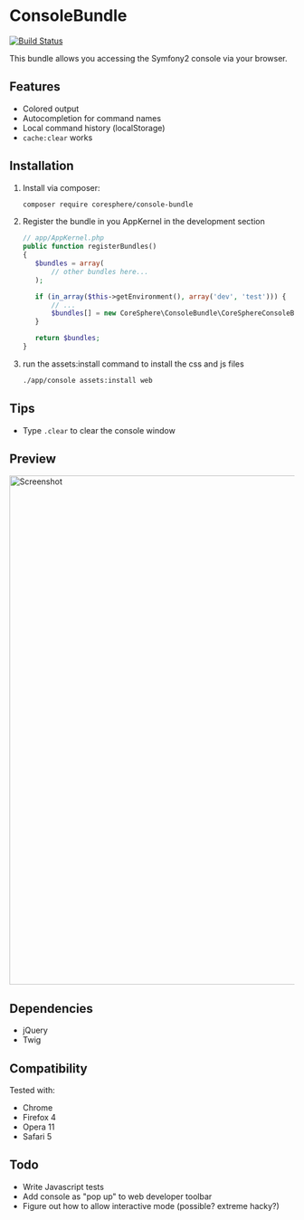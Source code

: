 ConsoleBundle
=============

[![Build Status](https://img.shields.io/travis/CoreSphere/ConsoleBundle.svg?style=flat-square)](https://travis-ci.org/CoreSphere/ConsoleBundle)


This bundle allows you accessing the Symfony2 console via your browser.

Features
--------

 * Colored output
 * Autocompletion for command names
 * Local command history (localStorage)
 * ```cache:clear``` works

Installation
------------

1. Install via composer:

	```sh
	composer require coresphere/console-bundle
	```

2. Register the bundle in you AppKernel in the development section

	 ```php
	// app/AppKernel.php
	public function registerBundles()
	{
		$bundles = array(
	  		// other bundles here...
		);

		if (in_array($this->getEnvironment(), array('dev', 'test'))) {
			// ...
			$bundles[] = new CoreSphere\ConsoleBundle\CoreSphereConsoleBundle();
	 	}

		return $bundles;
	}
	```

3. run the assets:install command to install the css and js files

	```sh
	./app/console assets:install web
	```

Tips
----

 * Type ```.clear``` to clear the console window

Preview
-------

<img src="http://static.laszlokorte.de/github/coresphere_console.png" width="900" alt="Screenshot" />

Dependencies
------------

 * jQuery
 * Twig

Compatibility
-------------

Tested with:

 * Chrome
 * Firefox 4
 * Opera 11
 * Safari 5

Todo
----

 * Write Javascript tests
 * Add console as "pop up" to web developer toolbar
 * Figure out how to allow interactive mode (possible? extreme hacky?)
